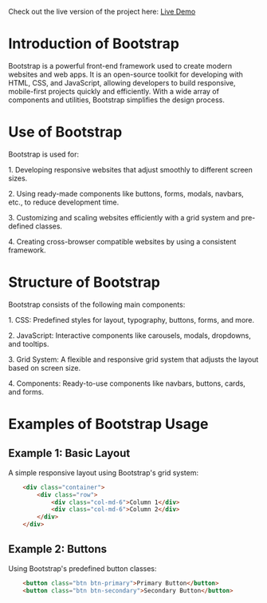 Check out the live version of the project here: [Live Demo](https://hiranj-rkit-training.github.io/CSS/)

# **Introduction of Bootstrap**
Bootstrap is a powerful front-end framework used to create modern websites and web apps. It is an open-source toolkit for developing with HTML, CSS, and JavaScript, allowing developers to build responsive, mobile-first projects quickly and efficiently. With a wide array of components and utilities, Bootstrap simplifies the design process.
# **Use of Bootstrap**
Bootstrap is used for:

1\. Developing responsive websites that adjust smoothly to different screen sizes.

2\. Using ready-made components like buttons, forms, modals, navbars, etc., to reduce development time.

3\. Customizing and scaling websites efficiently with a grid system and pre-defined classes.

4\. Creating cross-browser compatible websites by using a consistent framework.
# **Structure of Bootstrap**
Bootstrap consists of the following main components:

1\. CSS: Predefined styles for layout, typography, buttons, forms, and more.

2\. JavaScript: Interactive components like carousels, modals, dropdowns, and tooltips.

3\. Grid System: A flexible and responsive grid system that adjusts the layout based on screen size.

4\. Components: Ready-to-use components like navbars, buttons, cards, and forms.
# **Examples of Bootstrap Usage**
## **Example 1: Basic Layout**
A simple responsive layout using Bootstrap's grid system:

```html
    <div class="container">
        <div class="row">
            <div class="col-md-6">Column 1</div>
            <div class="col-md-6">Column 2</div>
        </div>
    </div>
```
## **Example 2: Buttons**
Using Bootstrap's predefined button classes:

```html
    <button class="btn btn-primary">Primary Button</button>
    <button class="btn btn-secondary">Secondary Button</button>

```
